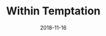 ---
layout: post
title: Within Temptation
date: 2018-11-16
categories: concert
location: Zenith Paris
image: withintemptation2018.jpg
playlist: 111577883/artist/3hE8S8ohRErocpkY7uJW4a/dark
---